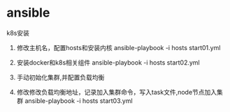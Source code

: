 # ansible
k8s安装

1. 修改主机名，配置hosts和安装内核
  ansible-playbook -i hosts start01.yml

2. 安装docker和k8s相关组件
  ansible-playbook -i hosts start02.yml
3. 手动初始化集群,并配置负载均衡

4. 修改修改负载均衡地址，记录加入集群命令，写入task文件,node节点加入集群
  ansible-playbook -i hosts start03.yml

